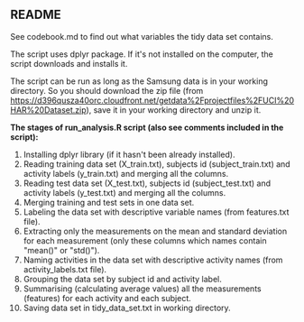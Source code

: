 ## README

See codebook.md to find out what variables the tidy data set contains.

The script uses dplyr package. If it's not installed on the computer, the script downloads and installs it.

The script can be run as long as the Samsung data is in your working directory. So you should download the zip file (from https://d396qusza40orc.cloudfront.net/getdata%2Fprojectfiles%2FUCI%20HAR%20Dataset.zip), save it in your working directory and unzip it.

**The stages of run_analysis.R script (also see comments included in the script):**

1. Installing dplyr library (if it hasn't been already installed).
2. Reading training data set (X_train.txt), subjects id (subject_train.txt) and activity labels (y_train.txt) and merging all the columns.
3. Reading test data set (X_test.txt), subjects id (subject_test.txt) and activity labels (y_test.txt) and merging all the columns.
4. Merging training and test sets in one data set.
5. Labeling the data set with descriptive variable names (from features.txt file).
6. Extracting only the measurements on the mean and standard deviation for each measurement (only these columns which names contain "mean()" or "std()").
7. Naming activities in the data set with descriptive activity names (from activity_labels.txt file).
7. Grouping the data set by subject id and activity label.
8. Summarising (calculating average values) all the measurements (features) for each activity and each subject.
9. Saving data set in tidy_data_set.txt in working directory.
